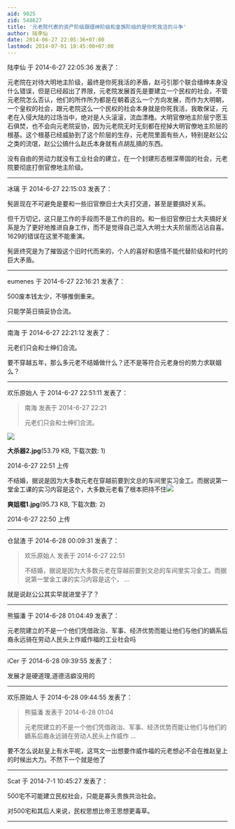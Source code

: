 ```yaml
---
aid: 9025
zid: 548627
title: '元老院代表的资产阶级跟缙绅阶级和皇族阶级的是你死我活的斗争'
author: 陆李仙
date: 2014-06-27 22:05:36+07:00
lastmod: 2014-07-01 10:45:00+07:00
---
```


陆李仙 于 2014-6-27 22:05:36 发表了：

元老院在对待大明地主阶级，最终是你死我活的矛盾，赵弓引那个联合缙绅本身没什么错误，但是已经超出了界限，元老院发展首先是要建立一个民权的社会，不管元老院怎么否认，他们的所作所为都是在朝着这么一个方向发展，而作为大明朝，一个皇权的社会，跟元老院这么一个民权的社会本身就是你死我活，我敢保证，元老在入侵大陆的过场当中，绝对是人头滚滚，流血漂橹。大明官僚地主阶层宁愿玉石俱焚，也不会向元老院妥协，因为元老院无时无刻都在挖掉大明官僚地主阶层的根基。这个根基已经威胁到了这个阶层的生存，元老院里面有些人，特别是赵公公之类的流氓，赵公公搞什么赵氏本身就有点胡乱搞的东西。

没有自由的劳动力就没有工业社会的建立，在一个封建形态根深蒂固的社会，元老院要彻底打倒官僚地主阶级。

---------

冰璃 于 2014-6-27 22:15:03 发表了：

髡匪现在不可避免是要和一些旧官僚旧士大夫打交道，甚至是要搞好关系。

但千万切记，这只是工作的手段而不是工作的目的。和一些旧官僚旧士大夫搞好关系是为了更好地推进自身工作，而不是觉得自己混入大明士大夫阶层而沾沾自喜。1629的错误在这里不能重演。

髡匪终究是为了摧毁这个旧时代而来的，个人的喜好和感情不能代替阶级和时代的巨大矛盾。

---------

eumenes 于 2014-6-27 22:16:21 发表了：

500废本钱太少，不够推倒重来。

只能学英日搞妥协合流。

---------

南海 于 2014-6-27 22:21:12 发表了：

元老们只会和士绅们合流。

要不穿越五年，那么多元老不结婚做什么？还不是等符合元老身份的势力求联姻么？

---------

欢乐原始人 于 2014-6-27 22:51:11 发表了：

> 南海 发表于 2014-6-27 22:21
> 
> 元老们只会和士绅们合流。



![](https://mirrors.tuna.tsinghua.edu.cn/osdn/lgqm/72877/225102emaoiakmajamakma.jpg)



**大杀器2.jpg**(53.79 KB, 下载次数: 1)



2014-6-27 22:51 上传



不结婚，据说是因为大多数元老在穿越前要到文总的车间里实习金工。而据说第一堂金工课的实习内容是这个，大多数元老看了根本把持不住![](https://mirrors.tuna.tsinghua.edu.cn/osdn/lgqm/72877/225052ddiyxnicnyq1cyzu.jpg)



**爽姐棍1.jpg**(95.73 KB, 下载次数: 2)



2014-6-27 22:50 上传

---------

仓鼠渣 于 2014-6-28 00:09:31 发表了：

> 欢乐原始人 发表于 2014-6-27 22:51
> 
> 不结婚，据说是因为大多数元老在穿越前要到文总的车间里实习金工。而据说第一堂金工课的实习内容是这个， ...



就是说赵公公其实早就进堂子了？

---------

熊猫潘 于 2014-6-28 01:04:49 发表了：

元老院建立的不是一个他们凭借政治、军事、经济优势而能让他们与他们的嫡系后裔永远骑在劳动人民头上作威作福的工业社会吗

---------

iCer 于 2014-6-28 09:39:55 发表了：

发展才是硬道理,道德洁癖没用的

---------

欢乐原始人 于 2014-6-28 09:44:55 发表了：

> 熊猫潘 发表于 2014-6-28 01:04
> 
> 元老院建立的不是一个他们凭借政治、军事、经济优势而能让他们与他们的嫡系后裔永远骑在劳动人民头上作威作 ...



要不怎么说赵皇上有水平呢，这骂文一出想要作威作福的元老想必不会在推赵皇上的时候出大力。不然下一个就是他了

---------

Scat 于 2014-7-1 10:45:27 发表了：

500宅不可能建立民权社会，只能是寡头贵族共治社会。

对500宅和其后人来说，民权思想比帝王思想更毒草。

---------

